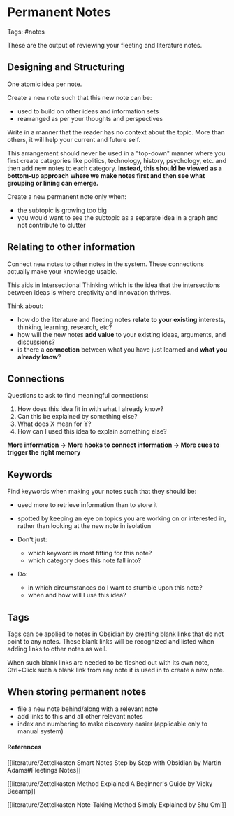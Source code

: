 # Permanent Notes
Tags: #notes

These are the output of reviewing your fleeting and literature notes.

## Designing and Structuring
One atomic idea per note.

Create a new note such that this new note can be: 
- used to build on other ideas and information sets
- rearranged as per your thoughts and perspectives

Write in a manner that the reader has no context about the topic. More than others, it will help your current and future self.

This arrangement should never be used in a "top-down" manner where you first create categories like politics, technology, history, psychology, etc. and then add new notes to each category.
**Instead, this should be viewed as a bottom-up approach where we make notes first and then see what grouping or lining can emerge.**

Create a new permanent note only when:
- the subtopic is growing too big
- you would want to see the subtopic as a separate idea in a graph and not contribute to clutter

## Relating to other information
Connect new notes to other notes in the system. These connections actually make your knowledge usable.

This aids in Intersectional Thinking which is the idea that the intersections between ideas is where creativity and innovation thrives.

Think about:
- how do the literature and fleeting notes **relate to your existing** interests, thinking, learning, research, etc?
- how will the new notes **add value** to your existing ideas, arguments, and discussions?
- is there a **connection** between what you have just learned and **what you already know**?

## Connections 
Questions to ask to find meaningful connections:
1. How does this idea fit in with what I already know?
2. Can this be explained by something else?
3. What does X mean for Y?
4. How can I used this idea to explain something else?

**More information -> More hooks to connect information -> More cues to trigger the right memory**

## Keywords
Find keywords when making your notes such that they should be:
- used more to retrieve information than to store it
- spotted by keeping an eye on topics you are working on or interested in, rather than looking at the new note in isolation

- Don't just:
	- which keyword is most fitting for this note?
	- which category does this note fall into?
- Do:
	- in which circumstances do I want to stumble upon this note?
	- when and how will I use this idea?

## Tags
Tags can be applied to notes in Obsidian by creating blank links that do not point to any notes.
These blank links will be recognized and listed when adding links to other notes as well.

When such blank links are needed to be fleshed out with its own note, Ctrl+Click such a blank link from any note it is used in to create a new note.

## When storing permanent notes
- file a new note behind/along with a relevant note
- add links to this and all other relevant notes
- index and numbering to make discovery easier (applicable only to manual system)

#### References
[[literature/Zettelkasten Smart Notes Step by Step with Obsidian by Martin Adams#Fleetings Notes]]

[[literature/Zettelkasten Method Explained A Beginner's Guide by Vicky Beeamp]]

[[literature/Zettelkasten Note-Taking Method Simply Explained by Shu Omi]]